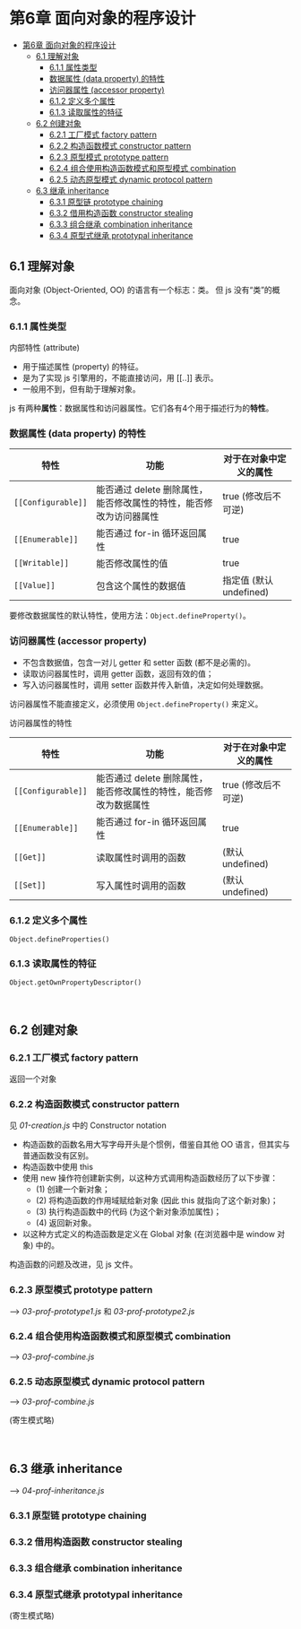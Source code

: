 # 第6章 面向对象的程序设计

- [第6章 面向对象的程序设计](#6)
    - [6.1 理解对象](#61)
        - [6.1.1 属性类型](#611)
        - [数据属性 (data property) 的特性](#data-property)
        - [访问器属性 (accessor property)](#accessor-property)
        - [6.1.2 定义多个属性](#612)
        - [6.1.3 读取属性的特征](#613)
    - [6.2 创建对象](#62)
        - [6.2.1 工厂模式 factory pattern](#621--factory-pattern)
        - [6.2.2 构造函数模式 constructor pattern](#622--constructor-pattern)
        - [6.2.3 原型模式 prototype pattern](#623--prototype-pattern)
        - [6.2.4 组合使用构造函数模式和原型模式 combination](#624--combination)
        - [6.2.5 动态原型模式 dynamic protocol pattern](#625--dynamic-protocol-pattern)
    - [6.3 继承 inheritance](#63--inheritance)
        - [6.3.1 原型链 prototype chaining](#631--prototype-chaining)
        - [6.3.2 借用构造函数 constructor stealing](#632--constructor-stealing)
        - [6.3.3 组合继承 combination inheritance](#633--combination-inheritance)
        - [6.3.4 原型式继承 prototypal inheritance](#634--prototypal-inheritance)

## 6.1 理解对象

面向对象 (Object-Oriented, OO) 的语言有一个标志：类。
但 js 没有“类”的概念。

### 6.1.1 属性类型

内部特性 (attribute)
* 用于描述属性 (property) 的特征。
* 是为了实现 js 引擎用的，不能直接访问，用 [[..]] 表示。
* 一般用不到，但有助于理解对象。

js 有两种**属性**：数据属性和访问器属性。它们各有4个用于描述行为的**特性**。

### 数据属性 (data property) 的特性

| 特性 | 功能 | 对于在对象中定义的属性 |
| --- | --- | --- |
| `[[Configurable]]` | 能否通过 delete 删除属性，能否修改属性的特性，能否修改为访问器属性 | true (修改后不可逆) |
| `[[Enumerable]]` | 能否通过 for-in 循环返回属性 | true |
| `[[Writable]]` | 能否修改属性的值 | true |
| `[[Value]]` | 包含这个属性的数据值 | 指定值 (默认 undefined) |

要修改数据属性的默认特性，使用方法：`Object.defineProperty()`。

### 访问器属性 (accessor property)
* 不包含数据值，包含一对儿 getter 和 setter 函数 (都不是必需的)。
* 读取访问器属性时，调用 getter 函数，返回有效的值；
* 写入访问器属性时，调用 setter 函数并传入新值，决定如何处理数据。

访问器属性不能直接定义，必须使用 `Object.defineProperty()` 来定义。

访问器属性的特性

| 特性 | 功能 | 对于在对象中定义的属性 |
| --- | --- | --- |
| `[[Configurable]]` | 能否通过 delete 删除属性，能否修改属性的特性，能否修改为数据属性 | true (修改后不可逆) |
| `[[Enumerable]]` | 能否通过 for-in 循环返回属性 | true |
| `[[Get]]` | 读取属性时调用的函数 | (默认 undefined) |
| `[[Set]]` | 写入属性时调用的函数 | (默认 undefined) |

### 6.1.2 定义多个属性

`Object.defineProperties()`

### 6.1.3 读取属性的特征

`Object.getOwnPropertyDescriptor()`

<br>

## 6.2 创建对象

### 6.2.1 工厂模式 factory pattern

返回一个对象

### 6.2.2 构造函数模式 constructor pattern

见 _01-creation.js_ 中的 Constructor notation

* 构造函数的函数名用大写字母开头是个惯例，借鉴自其他 OO 语言，但其实与普通函数没有区别。
* 构造函数中使用 this
* 使用 new 操作符创建新实例，以这种方式调用构造函数经历了以下步骤：
    - (1) 创建一个新对象；
    - (2) 将构造函数的作用域赋给新对象 (因此 this 就指向了这个新对象)；
    - (3) 执行构造函数中的代码 (为这个新对象添加属性)；
    - (4) 返回新对象。
* 以这种方式定义的构造函数是定义在 Global 对象 (在浏览器中是 window 对象) 中的。

构造函数的问题及改进，见 js 文件。

### 6.2.3 原型模式 prototype pattern

--> _03-prof-prototype1.js_ 和 _03-prof-prototype2.js_

### 6.2.4 组合使用构造函数模式和原型模式 combination

--> _03-prof-combine.js_

### 6.2.5 动态原型模式 dynamic protocol pattern

--> _03-prof-combine.js_

(寄生模式略)

<br>

## 6.3 继承 inheritance

--> _04-prof-inheritance.js_

### 6.3.1 原型链 prototype chaining

### 6.3.2 借用构造函数 constructor stealing

### 6.3.3 组合继承 combination inheritance

### 6.3.4 原型式继承 prototypal inheritance

(寄生模式略)